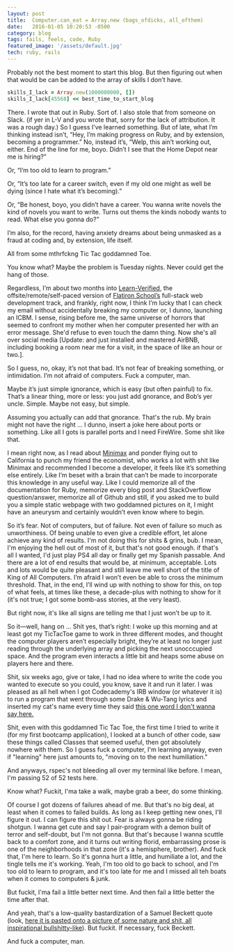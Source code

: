 ```yaml
---
layout: post
title:  Computer.can_eat = Array.new (bags_ofdicks, all_ofthem)
date:   2016-01-05 10:20:53 -0500
category: blog
tags: fails, feels, code, Ruby
featured_image: '/assets/default.jpg'
tech: ruby, rails
---
```


Probably not the best moment to start this blog. But then figuring out when that would be can be added to the array of skills I don’t have. 

```ruby
skills_I_lack = Array.new(1000000000, [])  
skills_I_lack[45568] << best_time_to_start_blog
```

There. I wrote that out in Ruby. Sort of. I also stole that from someone on Slack. (if yer in L-V and you wrote that, sorry for the lack of attribution. It was a rough day.) So I guess I’ve learned something. But of late, what I’m thinking instead isn’t, “Hey, I’m making progress on Ruby, and by extension, becoming a programmer.” No, instead it’s, “Welp, this ain’t working out, either. End of the line for me, boyo. Didn’t I see that the Home Depot near me is hiring?”

Or, “I’m too old to learn to program.” 

Or, “It’s too late for a career switch, even if my old one might as well be dying (since I hate what it’s becoming).”

Or, “Be honest, boyo, you didn’t have a career. You wanna write novels the kind of novels you want to write. Turns out thems the kinds nobody wants to read. What else you gonna do?”

I’m also, for the record, having anxiety dreams about being unmasked as a fraud at coding and, by extension, life itself. 

All from some mthrfckng Tic Tac goddamned Toe. 

You know what? Maybe the problem is Tuesday nights. Never could get the hang of those. 

Regardless, I’m about two months into <a href="http://learn.co">Learn-Verified</a>, the offsite/remote/self-paced version of <a href="http://flatironschool.com">Flatiron School’s</a> full-stack web development track, and frankly, right now, I think I’m lucky that I can check my email without accidentally breaking my computer or, I dunno, launching an ICBM. I sense, rising before me, the same universe of horrors that seemed to confront my mother when her computer presented her with an error message. She'd refuse to even touch the damn thing. Now she's all over social media [Update: and just installed and mastered AirBNB, including booking a room near me for a visit, in the space of like an hour or two.].

So I guess, no, okay, it’s not that bad. It’s not fear of breaking something, or intimidation. I’m not afraid of computers. Fuck a computer, man. 

Maybe it’s just simple ignorance, which is easy (but often painful) to fix. That’s a linear thing, more or less: you just add gnorance, and Bob’s yer uncle. Simple. Maybe not easy, but simple. 

Assuming you actually can add that gnorance. That's the rub. My brain might not have the right ... I dunno, insert a joke here about ports or something. Like all I gots is parallel ports and I need FireWire. Some shit like that. 

I mean right now, as I read about <a href="https://en.wikipedia.org/wiki/Minimax">Minimax</a> and ponder flying out to California to punch my friend the economist, who works a lot with shit like Minimax and recommended I become a developer, it feels like it’s something else entirely. Like I’m beset with a brain that can’t be made to incorporate this knowledge in any useful way. Like I could memorize all of the documentation for Ruby, memorize every blog post and StackOverflow question/answer, memorize all of Github and still, if you asked me to build you a simple static webpage with two goddamned pictures on it, I might have an aneurysm and certainly wouldn’t even know where to begin. 

So it’s fear. Not of computers, but of failure. Not even of failure so much as unworthiness. Of being unable to even give a credible effort, let alone achieve any kind of results. I'm not doing this for shits & grins, bub. I mean, I'm enjoying the hell out of most of it, but that's not good enough. if that's all I wanted, I'd just play PS4 all day or finally get my Spanish passable. And there are a lot of end results that would be, at minimum, acceptable. Lots and lots would be quite pleasant and still leave me well short of the title of King of All Computers. I’m afraid I won’t even be able to cross the minimum threshold. That, in the end, I’ll wind up with nothing to show for this, on top of what feels, at times like these, a decade-plus with nothing to show for it (it's not true; I got some bomb-ass stories, at the very least). 

But right now, it's like all signs are telling me that I just won’t be up to it. 

So it—well, hang on … Shit yes, that’s right: I woke up this morning and at least got my TicTacToe game to work in three different modes, and thought the computer players aren’t especially bright, they’re at least no longer just reading through the underlying array and picking the next unocccupied space. And the program even interacts a little bit and heaps some abuse on players here and there. 

Shit, six weeks ago, give or take, I had no idea where to write the code you wanted to execute so you could, you know, save it and run it later. I was pleased as all hell when I got Codecademy's IRB window (or whatever it is) to run a program that went through some Drake & Wu-Tang lyrics and inserted my cat's name every time they said <a href="https://youtu.be/dF1NUposXVQ">this one word I don't wanna say here.</a> 

Shit, even with this goddamned Tic Tac Toe, the first time I tried to write it (for my first bootcamp application), I looked at a bunch of other code, saw these things called Classes that seemed useful, then got absolutely nowhere with them. So I guess fuck a computer, I'm learning anyway, even if "learning" here just amounts to, "moving on to the next humiliation."

And anyways, rspec's not bleeding all over my terminal like before. I mean, I'm passing 52 of 52 tests here. 

Know what? Fuckit, I'ma take a walk, maybe grab a beer, do some thinking. 

Of course I got dozens of failures ahead of me. But that's no big deal, at least when it comes to failed builds. As long as I keep getting new ones, I'll figure it out. I can figure this shit out. Fear is always gonna be riding shotgun. I wanna get cute and say I pair-program with a demon built of terror and self-doubt, but I'm not gonna. But that's because I wanna scuttle back to a comfort zone, and it turns out writing florid, embarrassing prose is one of the neighborhoods in that zone (it's a hemisphere, brother).
And fuck that, I'm here to learn. So it's gonna hurt a little, and humiliate a lot, and the tingle tells me it's working. Yeah, I'm too old to go back to school, and I'm too old to learn to program, and it's too late for me and I missed all teh boats when it comes to computers & junk. 

But fuckit, I'ma fail a little better next time. And then fail a little better the time after that.

And yeah, that's a low-quality bastardization of a Samuel Beckett quote (look, <a href="http://www.brainyquote.com/quotes/quotes/s/samuelbeck121335.html">here it is pasted onto a picture of some nature and shit, all inspirational bullshitty-like</a>). But fuckit. If necessary, fuck Beckett.   

And fuck a computer, man. 

